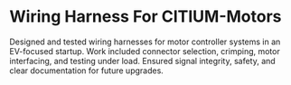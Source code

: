 # Wiring Harness For CITIUM-Motors
Designed and tested wiring harnesses for motor controller systems in an EV-focused startup. Work included connector selection, crimping, motor interfacing, and testing under load. Ensured signal integrity, safety, and clear documentation for future upgrades.
